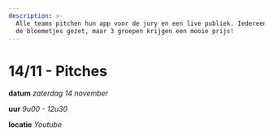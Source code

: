 ```yaml
---
description: >-
  Alle teams pitchen hun app voor de jury en een live publiek. Iedereen wordt in
  de bloemetjes gezet, maar 3 groepen krijgen een mooie prijs!
---
```


# 14/11 - Pitches

**datum**         _zaterdag 14 november_

**uur**               _9u00 - 12u30_ 

**locatie**         _Youtube_

